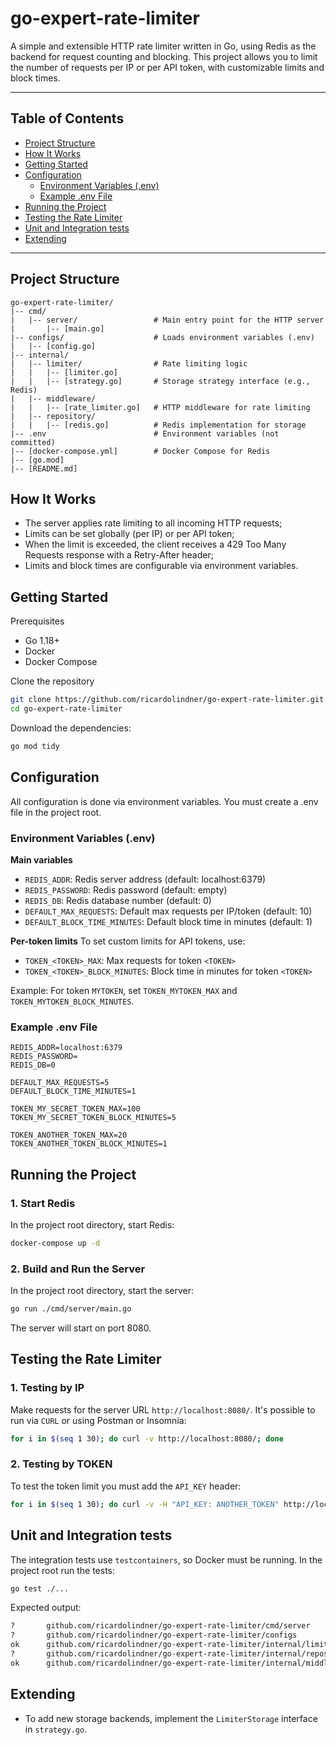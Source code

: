 # go-expert-rate-limiter

A simple and extensible HTTP rate limiter written in Go, using Redis as the backend for request counting and blocking. This project allows you to limit the number of requests per IP or per API token, with customizable limits and block times.

---

## Table of Contents
- [Project Structure](#project-structure)
- [How It Works](#how-it-works)
- [Getting Started](#getting-started)
- [Configuration](#configuration)
  - [Environment Variables (.env)](#environment-variables-env)
  - [Example .env File](#example-env-file)
- [Running the Project](#running-the-project)
- [Testing the Rate Limiter](#testing-the-rate-limiter)
- [Unit and Integration tests](#unit-and-integration-tests)
- [Extending](#extending)

---

## Project Structure

```text
go-expert-rate-limiter/
|-- cmd/
|   |-- server/                 # Main entry point for the HTTP server
|       |-- [main.go]
|-- configs/                    # Loads environment variables (.env)
|   |-- [config.go]
|-- internal/
|   |-- limiter/                # Rate limiting logic
|   |   |-- [limiter.go]
|   |   |-- [strategy.go]       # Storage strategy interface (e.g., Redis)
|   |-- middleware/
|   |   |-- [rate_limiter.go]   # HTTP middleware for rate limiting
|   |-- repository/
|   |   |-- [redis.go]          # Redis implementation for storage
|-- .env                        # Environment variables (not committed)
|-- [docker-compose.yml]        # Docker Compose for Redis
|-- [go.mod]
|-- [README.md]
```

## How It Works
* The server applies rate limiting to all incoming HTTP requests;
* Limits can be set globally (per IP) or per API token;
* When the limit is exceeded, the client receives a 429 Too Many Requests response with a Retry-After header;
* Limits and block times are configurable via environment variables.

## Getting Started
Prerequisites
* Go 1.18+
* Docker
* Docker Compose

Clone the repository
```bash
git clone https://github.com/ricardolindner/go-expert-rate-limiter.git
cd go-expert-rate-limiter
```

Download the dependencies:
```bash
go mod tidy
```

## Configuration
All configuration is done via environment variables.
You must create a .env file in the project root.

### Environment Variables (.env)

**Main variables**
* `REDIS_ADDR`: Redis server address (default: localhost:6379)
* `REDIS_PASSWORD`: Redis password (default: empty)
* `REDIS_DB`: Redis database number (default: 0)
* `DEFAULT_MAX_REQUESTS`: Default max requests per IP/token (default: 10)
* `DEFAULT_BLOCK_TIME_MINUTES`: Default block time in minutes (default: 1)

**Per-token limits**
To set custom limits for API tokens, use:
* `TOKEN_<TOKEN>_MAX`: Max requests for token `<TOKEN>`
* `TOKEN_<TOKEN>_BLOCK_MINUTES`: Block time in minutes for token `<TOKEN>`

Example: For token `MYTOKEN`, set `TOKEN_MYTOKEN_MAX` and `TOKEN_MYTOKEN_BLOCK_MINUTES`.

### Example .env File
```.env
REDIS_ADDR=localhost:6379
REDIS_PASSWORD=
REDIS_DB=0

DEFAULT_MAX_REQUESTS=5
DEFAULT_BLOCK_TIME_MINUTES=1

TOKEN_MY_SECRET_TOKEN_MAX=100
TOKEN_MY_SECRET_TOKEN_BLOCK_MINUTES=5

TOKEN_ANOTHER_TOKEN_MAX=20
TOKEN_ANOTHER_TOKEN_BLOCK_MINUTES=1
```

## Running the Project
### 1. Start Redis
In the project root directory, start Redis:
```bash
docker-compose up -d
```

### 2. Build and Run the Server
In the project root directory, start the server:
```bash
go run ./cmd/server/main.go
```
The server will start on port 8080.

## Testing the Rate Limiter

### 1. Testing by IP
Make requests for the server URL `http://localhost:8080/`.
It's possible to run via `CURL` or using Postman or Insomnia:
```bash
for i in $(seq 1 30); do curl -v http://localhost:8080/; done
```

### 2. Testing by TOKEN
To test the token limit you must add the `API_KEY` header:
```bash
for i in $(seq 1 30); do curl -v -H "API_KEY: ANOTHER_TOKEN" http://localhost:8080/; done
```

## Unit and Integration tests
The integration tests use `testcontainers`, so Docker must be running.
In the project root run the tests:
```bash
go test ./...
```
Expected output:
```bash
?       github.com/ricardolindner/go-expert-rate-limiter/cmd/server
?       github.com/ricardolindner/go-expert-rate-limiter/configs
ok      github.com/ricardolindner/go-expert-rate-limiter/internal/limiter
?       github.com/ricardolindner/go-expert-rate-limiter/internal/repository
ok      github.com/ricardolindner/go-expert-rate-limiter/internal/middleware
```

## Extending
* To add new storage backends, implement the `LimiterStorage` interface in `strategy.go`.